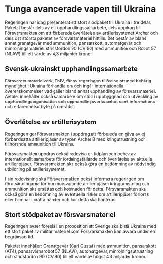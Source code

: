 # Tunga avancerade vapen till Ukraina

Regeringen har idag presenterat ett stort stödpaket till Ukraina i tre delar. Paketet består dels av ett upphandlingssamarbete, dels uppdrag till Försvarsmakten om att förbereda överlåtelse av artillerisystemet Archer och dels det största paketet av försvarsmateriel hittills. Det består av bland annat granatgevär med ammunition, pansarskott, automatgevär och minröjningsmateriel stridsfordon 90 (CV 90\) med ammunition och Robot 57 (NLAW) till ett värde av 4,3 miljarder kronor.


## Svensk\-ukrainskt upphandlingssamarbete

Försvarets materielverk, FMV, får av regeringen tillåtelse att med behörig myndighet i Ukraina förhandla om och ingå i internationella överenskommelser vad gäller bland annat upphandling av försvarsmateriel. Avtalet innehåller också samarbete om stöd i uppbyggnad och utveckling av upphandlingsorganisation och upphandlingsverksamhet samt informations\- och erfarenhetsutbyte på området.

## Överlåtelse av artillerisystem

Regeringen ger Försvarsmakten i uppdrag att förbereda en gåva av ej förbandsatta artilleripjäser av typen Archer B med kringutrustning och tillhörande ammunition till Ukraina.

Försvarsmakten uppdras också redovisa en tidplan och behov av internationellt samarbete för iordningställande och överlåtelse av aktuella artilleripjäser. Försvarsmakten ska också göra en bedömning av nödvändig utbildning på artillerisystemet.

I sin redovisning ska Försvarsmakten också informera regeringen om förutsättningarna för hur motsvarande artilleripjäser kringutrustning och ammunition ska ersättas och kostnaden för detta. Försvarsmakten ska också göra en bedömning av eventuella risker om artilleripjäser förloras eller hamnar i orätta händer och hur detta ska hanteras.

## Stort stödpaket av försvarsmateriel

Regeringen avser föreslå i en proposition att Sverige ska bistå Ukraina med ett stort paket av militär materiel som Försvarsmakten kan avvara under en begränsad tid.

Paketet innehåller: Granatgevär (Carl Gustaf) med ammunition, pansarskott (AT4\), pansarvärnsrobot 57 (NLAW), automatgevär, minröjningsutrustning och stridsfordon 90 (CV 90\) till ett värde av högst 4,3 miljarder kronor.
